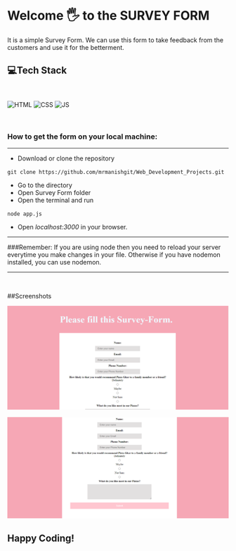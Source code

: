 # Welcome 🖐 to the SURVEY FORM
It is a simple Survey Form. We can use this form to take feedback from the customers and use it for the betterment.


## 💻Tech Stack
<br>

![HTML](https://img.shields.io/badge/html5%20-%23E34F26.svg?&style=for-the-badge&logo=html5&logoColor=white)
![CSS](https://img.shields.io/badge/css3%20-%231572B6.svg?&style=for-the-badge&logo=css3&logoColor=white)
![JS](https://img.shields.io/badge/javascript%20-%23323330.svg?&style=for-the-badge&logo=javascript&logoColor=%23F7DF1E)

<br>


### How to get the form on your local machine:

---

- Download or clone the repository

```
git clone https://github.com/mrmanishgit/Web_Development_Projects.git
```

- Go to the directory
- Open Survey Form folder
- Open the terminal and run 
```
node app.js
```
- Open *localhost:3000* in your browser.

*** 
###Remember: 
If you are using node then you need to reload your server everytime you make changes in your file. Otherwise if you have nodemon installed, you can use nodemon. 
***

<br>

##Screenshots

![Demo1](public/images/survey-demo1.png)
<br>

![Demo2](public/images/survey-demo2.png)
<br>


## Happy Coding!
